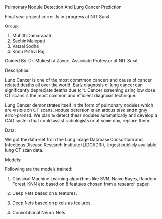 ﻿Pulmonary Nodule Detection And Lung Cancer Prediction


Final year project currently in-progress at NIT Surat

Group:

1. Mohith Damarapati
2. Sachin Malepati
3. Vatsal Sodha
4. Konu Prithvi Raj

Guided By: Dr. Mukesh A Zaveri, Associate Professor at NIT Surat


Description:

Lung Cancer is one of the most commmon cancers and cause of cancer related deaths all over the world.  Early diagnosis of lung cancer can significantly depreciate deaths due to it.  Cancer screening using low dose CT scans is the most common and efficient diagnosis technique.

Lung Cancer demonstrates itself in the form of pulmonary nodules which are visible on CT scans.  Nodule detection is an ardous task and highly error-proned.  We plan to detect these nodules automatically and develop a CAD system that could assist radiologists or at some day, replace them.

Data:

We got the data-set from the Lung Image Database Consortium and Infectious Disease Research Institute (LIDC/IDRI), largest publicly available lung CT scan data.

Models:

Following are the models trained:

1. Classical Machine Learning algorithms like SVM, Naive Bayes, Random Forest, KNN etc based on 8 features chosen from a research paper.

2. Deep Nets based on 8 features.

3. Deep Nets based on pixels as features.

4. Convolutional Neural Nets.  
